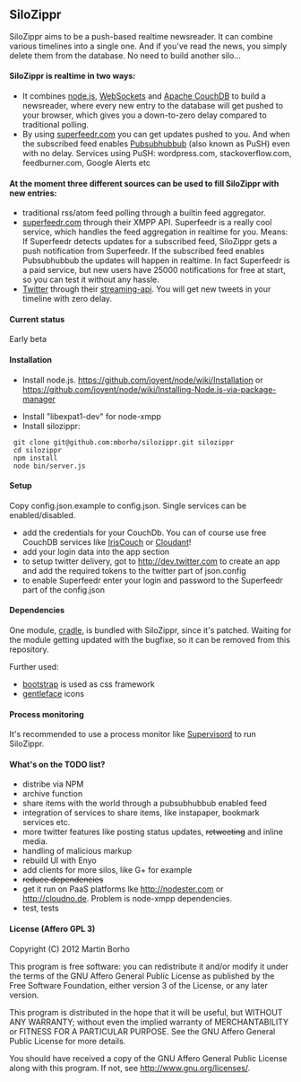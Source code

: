 ## SiloZippr

SiloZippr aims to be a push-based realtime newsreader. It can combine various timelines into a single one. And if you've read the news, you simply delete them from the database. No need to build another silo...

#### SiloZippr is realtime in two ways:

- It combines [node.js](http://nodejs.org), [WebSockets](https://en.wikipedia.org/wiki/Web_Sockets) and [Apache CouchDB](http://couchdb.apache.org/) to build a newsreader, where every new entry to the database will get pushed to your browser, which gives you a down-to-zero delay compared to traditional polling.
- By using [superfeedr.com](http://superfeedr.com) you can get updates pushed to you. And when the subscribed feed enables [Pubsubhubbub](https://en.wikipedia.org/wiki/PubSubHubbub) (also known as PuSH) even with no delay. Services using PuSH: wordpress.com, stackoverflow.com, feedburner.com, Google Alerts etc

#### At the moment three different sources can be used to fill SiloZippr with new entries:

* traditional rss/atom feed polling through a builtin feed aggregator.
* [superfeedr.com](http://superfeedr.com) through their XMPP API. Superfeedr is a really cool service, which handles the feed aggregation in realtime for you. Means: If Superfeedr detects updates for a subscribed feed, SiloZippr gets a push notification from Superfeedr. If the subscribed feed enables Pubsubhubbub the updates will happen in realtime. In fact Superfeedr is a paid service, but new users have 25000 notifications for free at start, so you can test it without any hassle.
* [Twitter](http://twitter.com) through their [streaming-api](https://dev.twitter.com/docs/streaming-api). You will get new tweets in your timeline with zero delay.

#### Current status
Early beta

#### Installation

- Install node.js. https://github.com/joyent/node/wiki/Installation or https://github.com/joyent/node/wiki/Installing-Node.js-via-package-manager
* Install "libexpat1-dev" for node-xmpp
* Install silozippr:

```
 git clone git@github.com:mborho/silozippr.git silozippr
 cd silozippr
 npm install
 node bin/server.js
```
#### Setup 
Copy config.json.example to config.json. Single services can be enabled/disabled. 

* add the credentials for your CouchDb. You can of course use free CouchDB services like [IrisCouch](http://www.iriscouch.com/service) or [Cloudant](https://cloudant.com/#!/solutions/)!
* add your login data into the app section
* to setup twitter delivery, got to http://dev.twitter.com to create an app and add the required tokens to the twitter part of json.config
* to enable Superfeedr enter your login and password to the Superfeedr part of the config.json

#### Dependencies
One module, [cradle](https://github.com/cloudhead/cradle), is bundled with SiloZippr, since it's patched. Waiting for the module getting updated with the bugfixe, so it can be removed from this repository.

Further used:

- [bootstrap](http://twitter.github.com/bootstrap/index.html) is used as css framework
- [gentleface](http://gentleface.com/free_icon_set.html) icons

#### Process monitoring
It's recommended to use a process monitor like [Supervisord](http://supervisord.org/) to run SiloZippr.

#### What's on the TODO list?
- distribe via NPM
- archive function
- share items with the world through a pubsubhubbub enabled feed
- integration of services to share items, like instapaper, bookmark services etc.
- more twitter features like posting status updates, <del>retweeting</del> and inline media.
- handling of malicious markup
- rebuild UI with Enyo
- add clients for more silos, like G+ for example
- <del>reduce dependencies</del>
- get it run on PaaS platforms lke http://nodester.com or http://cloudno.de. Problem is node-xmpp dependencies.
- test, tests

#### License (Affero GPL 3)

Copyright (C) 2012  Martin Borho

This program is free software: you can redistribute it and/or modify
it under the terms of the GNU Affero General Public License as
published by the Free Software Foundation, either version 3 of the
License, or any later version.

This program is distributed in the hope that it will be useful,
but WITHOUT ANY WARRANTY; without even the implied warranty of
MERCHANTABILITY or FITNESS FOR A PARTICULAR PURPOSE.  See the
GNU Affero General Public License for more details.

You should have received a copy of the GNU Affero General Public License
along with this program.  If not, see http://www.gnu.org/licenses/.
